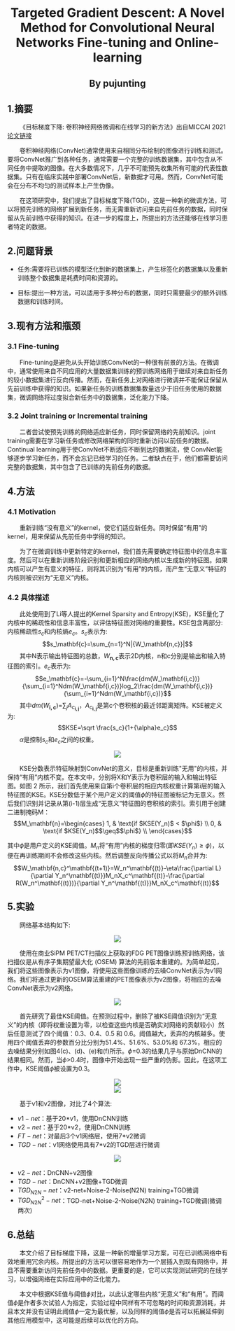# <center>Targeted Gradient Descent: A Novel Method for Convolutional Neural Networks Fine-tuning and Online-learning</center>
## <center>By pujunting</center>

## 1.摘要


&emsp;&emsp;《目标梯度下降: 卷积神经网络微调和在线学习的新方法》出自MICCAI 2021 [论文链接](https://arxiv.org/abs/2109.14729)

&emsp;&emsp;卷积神经网络(ConvNet)通常使用来自相同分布绘制的图像进行训练和测试。要将ConvNet推广到各种任务，通常需要一个完整的训练数据集，其中包含从不同任务中提取的图像。在大多数情况下，几乎不可能预先收集所有可能的代表性数据集。只有在临床实践中部署ConvNet后，新数据才可用。然而，ConvNet可能会在分布不均匀的测试样本上产生伪像。

&emsp;&emsp;在这项研究中，我们提出了目标梯度下降(TGD)，这是一种新的微调方法，可以将预先训练的网络扩展到新任务，而无需重新访问来自先前任务的数据，同时保留从先前训练中获得的知识。在进一步的程度上，所提出的方法还能够在线学习患者特定的数据。

## 2.问题背景

- 任务:需要将已训练的模型泛化到新的数据集上，产生标签化的数据集以及重新训练整个数据集是耗费时间和资源的。

- 目标:提出一种方法，可以适用于多种分布的数据，同时只需要最少的额外训练数据和训练时间。

## 3.现有方法和瓶颈


### 3.1 Fine-tuning

&emsp;&emsp;Fine-tuning是避免从头开始训练ConvNet的一种很有前景的方法。在微调中，通常使用来自不同应用的大量数据集训练的预训练网络用于继续对来自新任务的较小数据集进行反向传播。然而，在新任务上对网络进行微调并不能保证保留从先前训练中获得的知识。如果新任务的训练数据集数量远少于旧任务使用的数据集，微调网络将过度拟合新任务中的数据集，泛化能力下降。

### 3.2 Joint training or Incremental training

&emsp;&emsp;二者尝试使预先训练的网络适应新任务，同时保留网络的先前知识。joint training需要在学习新任务或修改网络架构的同时重新访问以前任务的数据。Continual learning用于使ConvNet不断适应不断到达的数据流，使 ConvNet能够逐步学习新任务，而不会忘记已经学习的任务。二者缺点在于，他们都需要访问完整的数据集，其中包含了已训练的先前任务的数据。


## 4.方法

### 4.1 Motivation

&emsp;&emsp;重新训练“没有意义”的kernel，使它们适应新任务。同时保留“有用”的kernel，用来保留从先前任务中学得的知识。

&emsp;&emsp;为了在微调训练中更新特定的kernel，我们首先需要确定特征图中的信息丰富度。然后可以在重新训练阶段识别和更新相应的网络内核以生成新的特征图。如果内核可以产生有意义的特征，则将其识别为“有用”的内核，而产生“无意义”特征的内核则被识别为“无意义”内核。

### 4.2 具体描述

&emsp;&emsp;此处使用到了Li等人提出的Kernel Sparsity and Entropy(KSE)，KSE量化了内核中的稀疏性和信息丰富性，以评估特征图对网络的重要性。KSE包含两部分:内核稀疏性$s_c$和内核熵$e_c$。$s_c$表示为:
$$s_\mathbf{c}=\sum_{n=1}^N|{W_\mathbf{n,c}}|$$
&emsp;&emsp;其中N表示输出特征图的总数，$W_\mathbf{n,c}$表示2D内核，n和c分别是输出和输入特征图的索引。$e_c$表示为:
$$e_\mathbf{c}=-\sum_{i=1}^N\frac{dm(W_\mathbf{i,c})}{\sum_{i=1}^Ndm(W_\mathbf{i,c})}log_2\frac{dm(W_\mathbf{i,c})}{\sum_{i=1}^Ndm(W_\mathbf{i,c})}$$
&emsp;&emsp;其中$dm(W_\mathbf{i,c})$=$\sum_{j}A_{c_\mathbf{i,j}}$，$A_{c_\mathbf{i,j}}$是第c个卷积核的最近邻距离矩阵。KSE被定义为:
$$KSE=\sqrt \frac{s_c}{1+{\alpha}e_c}$$
&emsp;&emsp;$\alpha$是控制$s_c$和$e_c$之间的权重。

<center>
<img src = "./src/fig2.PNG">
</center>

&emsp;&emsp;KSE分数表示特征映射到ConvNet的意义，目标是重新训练"无用"的内核，并保持“有用”内核不变。在本文中，分别将X和Y表示为卷积层的输入和输出特征图。如图 2 所示，我们首先使用来自第i个卷积层的相应内核权重计算第i层的输入特征图的KSE。KSE分数低于某个用户定义的阈值$\phi$的特征图被标记为无意义。然后我们识别并记录从第(i-1)层生成“无意义”特征图的卷积核的索引。索引用于创建二进制掩码M：
$$M_\mathbf{n}=\begin{cases}
    1,  & \text{if $KSE(Y_n)$ < $\phi$} \\
    0, & \text{if $KSE(Y_n)$$\geq$$\phi$} \\
\end{cases}$$

其中$\phi$是用户定义的KSE阈值。$M_n$将“有用”内核的梯度归零(即$KSE$($Y_n$)$\geq\phi$)，以便在再训练期间不会修改这些内核。然后调整反向传播公式以将$M_n$合并为:
$$W_\mathbf{n,c}^\mathbf{(t+1)}=W_n^\mathbf{(t)}-\eta\frac{\partial L}{\partial Y_n^\mathbf{(t)}}M_nX_c^\mathbf{(t)}-\frac{\partial R(W_n^\mathbf{(t)})}{\partial Y_n^\mathbf{(t)}}M_nX_c^\mathbf{(t)}$$

## 5.实验

&emsp;&emsp;网络基本结构如下:
<center>
<img src = "./src/fig1.PNG">
</center>

&emsp;&emsp;使用在商业SiPM PET/CT扫描仪上获取的FDG PET图像训练预训练网络，该扫描仪是从有序子集期望最大化 (OSEM) 算法的先前版本重建的。为简单起见，我们将这些图像表示为v1图像，将使用这些图像训练的去噪ConvNet表示为v1网络。我们将通过更新的OSEM算法重建的PET图像表示为v2图像，将相应的去噪ConvNet表示为v2网络。

<center>
<img src = "./src/fig4.PNG">
</center>

&emsp;&emsp;首先研究了最佳KSE阈值。在预测过程中，删除了被KSE阈值识别为“无意义”的内核（即将权重设置为零，以检查这些内核是否确实对网络的贡献较小）然后任意测试了四个阈值：0.3、0.4、0.5 和 0.6。阈值越大，丢弃的内核越多。使用四个阈值丢弃的参数百分比分别为51.4%、51.6%、53.0%和 67.3%，相应的去噪结果分别如图4(c)、(d)、(e)和(f)所示。$\phi$=0.3的结果几乎与原始DnCNN的结果相同。然而，当$\phi$>0.4时，图像中开始出现一些严重的伪影。因此，在这项工作中，KSE阈值$\phi$被设置为0.3。

<center>
<img src = "./src/table1.PNG">
</center>

<center>
<img src = "./src/fig5.PNG">
</center>

&emsp;&emsp;基于v1和v2图像，对比了4个算法:
- $v1-net$：基于20*v1，使用DnCNN训练
- $v2-net$：基于20*v2，使用DnCNN训练
- $FT-net$：对最后3个v1网络层，使用7*v2微调
- $TGD-net$：v1网络使用具有7*v2的TGD层进行微调

<center>
<img src = "./src/fig6.PNG">
</center>

- $v2-net$：DnCNN+v2图像
- $TGD-net$：DnCNN+v2图像+TGD微调
- $TGD_{N2N}-net$：v2-net+Noise-2-Noise(N2N) training+TGD微调
- $TGD_{N2N}^2-net$：TGD-net+Noise-2-Noise(N2N) training+TGD微调(微调两次)

## 6.总结

&emsp;&emsp;本文介绍了目标梯度下降，这是一种新的增量学习方案，可在已训练网络中有效地重用冗余内核。所提出的方法可以很容易地作为一个层插入到现有网络中，并且不需要重新访问先前任务中的数据。更重要的是，它可以实现测试研究的在线学习，以增强网络在实际应用中的泛化能力。

&emsp;&emsp;本文中根据KSE值与阈值$\phi$对比，以此认定哪些内核“无意义”和“有用”。而阈值$\phi$是作者多次试验人为指定，实验过程中同样有不可忽略的时间和资源消耗，并且本文并没有证明此阈值$\phi$一定为最优解，以及同样的阈值$\phi$是否可以拓展延伸到其他应用模型中，这可能是后续可以优化的方向。
